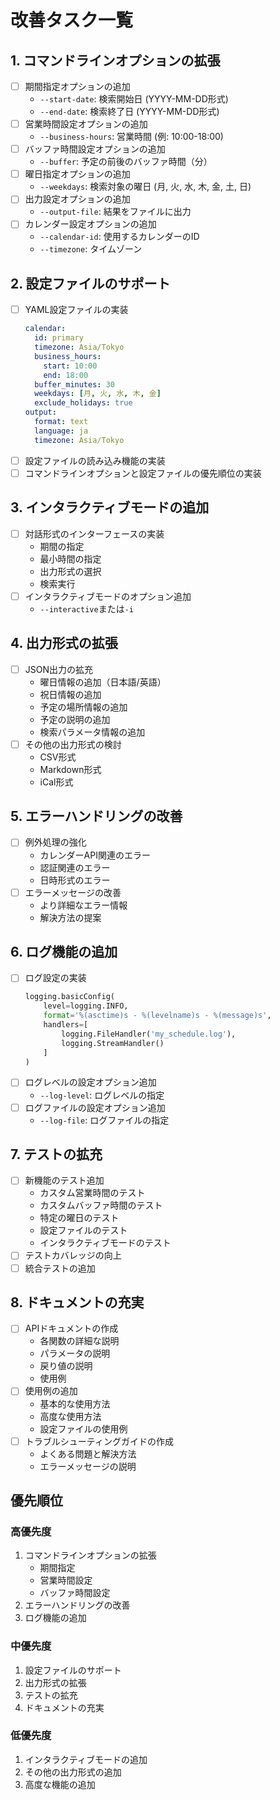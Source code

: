 # 改善タスク一覧

## 1. コマンドラインオプションの拡張
- [ ] 期間指定オプションの追加
  - `--start-date`: 検索開始日 (YYYY-MM-DD形式)
  - `--end-date`: 検索終了日 (YYYY-MM-DD形式)
- [ ] 営業時間設定オプションの追加
  - `--business-hours`: 営業時間 (例: 10:00-18:00)
- [ ] バッファ時間設定オプションの追加
  - `--buffer`: 予定の前後のバッファ時間（分）
- [ ] 曜日指定オプションの追加
  - `--weekdays`: 検索対象の曜日 (月, 火, 水, 木, 金, 土, 日)
- [ ] 出力設定オプションの追加
  - `--output-file`: 結果をファイルに出力
- [ ] カレンダー設定オプションの追加
  - `--calendar-id`: 使用するカレンダーのID
  - `--timezone`: タイムゾーン

## 2. 設定ファイルのサポート
- [ ] YAML設定ファイルの実装
  ```yaml
  calendar:
    id: primary
    timezone: Asia/Tokyo
    business_hours:
      start: 10:00
      end: 18:00
    buffer_minutes: 30
    weekdays: [月, 火, 水, 木, 金]
    exclude_holidays: true
  output:
    format: text
    language: ja
    timezone: Asia/Tokyo
  ```
- [ ] 設定ファイルの読み込み機能の実装
- [ ] コマンドラインオプションと設定ファイルの優先順位の実装

## 3. インタラクティブモードの追加
- [ ] 対話形式のインターフェースの実装
  - 期間の指定
  - 最小時間の指定
  - 出力形式の選択
  - 検索実行
- [ ] インタラクティブモードのオプション追加
  - `--interactive`または`-i`

## 4. 出力形式の拡張
- [ ] JSON出力の拡充
  - 曜日情報の追加（日本語/英語）
  - 祝日情報の追加
  - 予定の場所情報の追加
  - 予定の説明の追加
  - 検索パラメータ情報の追加
- [ ] その他の出力形式の検討
  - CSV形式
  - Markdown形式
  - iCal形式

## 5. エラーハンドリングの改善
- [ ] 例外処理の強化
  - カレンダーAPI関連のエラー
  - 認証関連のエラー
  - 日時形式のエラー
- [ ] エラーメッセージの改善
  - より詳細なエラー情報
  - 解決方法の提案

## 6. ログ機能の追加
- [ ] ログ設定の実装
  ```python
  logging.basicConfig(
      level=logging.INFO,
      format='%(asctime)s - %(levelname)s - %(message)s',
      handlers=[
          logging.FileHandler('my_schedule.log'),
          logging.StreamHandler()
      ]
  )
  ```
- [ ] ログレベルの設定オプション追加
  - `--log-level`: ログレベルの指定
- [ ] ログファイルの設定オプション追加
  - `--log-file`: ログファイルの指定

## 7. テストの拡充
- [ ] 新機能のテスト追加
  - カスタム営業時間のテスト
  - カスタムバッファ時間のテスト
  - 特定の曜日のテスト
  - 設定ファイルのテスト
  - インタラクティブモードのテスト
- [ ] テストカバレッジの向上
- [ ] 統合テストの追加

## 8. ドキュメントの充実
- [ ] APIドキュメントの作成
  - 各関数の詳細な説明
  - パラメータの説明
  - 戻り値の説明
  - 使用例
- [ ] 使用例の追加
  - 基本的な使用方法
  - 高度な使用方法
  - 設定ファイルの使用例
- [ ] トラブルシューティングガイドの作成
  - よくある問題と解決方法
  - エラーメッセージの説明

## 優先順位

### 高優先度
1. コマンドラインオプションの拡張
   - 期間指定
   - 営業時間設定
   - バッファ時間設定
2. エラーハンドリングの改善
3. ログ機能の追加

### 中優先度
1. 設定ファイルのサポート
2. 出力形式の拡張
3. テストの拡充
4. ドキュメントの充実

### 低優先度
1. インタラクティブモードの追加
2. その他の出力形式の追加
3. 高度な機能の追加 
